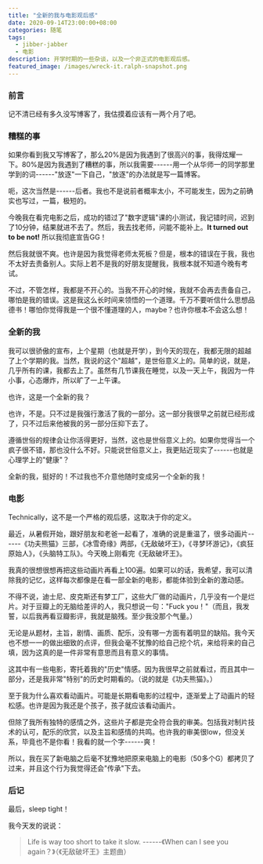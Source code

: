 ```yaml
---
title: "全新的我与电影观后感"
date: 2020-09-14T23:00:00+08:00
categories: 随笔
tags:
  - jibber-jabber
  - 电影
description: 开学时期的一些杂谈，以及一个非正式的电影观后感。
featured_image: /images/wreck-it.ralph-snapshot.png
---
```

### 前言

记不清已经有多久没写博客了，我估摸着应该有一两个月了吧。

### 糟糕的事

如果你看到我又写博客了，那么20%是因为我遇到了很高兴的事，我得炫耀一下。80%是因为我遇到了糟糕的事，所以我需要------用一个从华师一的同学那里学到的词------"放逐"一下自己，"放逐"的办法就是写一篇博客。

呃，这次当然是------后者。我也不是说前者概率太小，不可能发生，因为之前确实也写过，一篇，极短的。

今晚我在看完电影之后，成功的错过了"数字逻辑"课的小测试，我记错时间，迟到了10分钟，结果就进不去了。然后，我去找老师，问能不能补上。**It turned out to be not!** 所以我彻底宣告GG！

然后我就很不爽。也许是因为我觉得老师太死板？但是，根本的错误在于我，我也不太好去责备别人。实际上若不是我的好朋友提醒我，我根本就不知道今晚有考试。

不过，不管怎样，我都是不开心的。当我不开心的时候，我就不会再去责备自己，哪怕是我的错误。这是我这么长时间来领悟的一个道理。千万不要听信什么思想品德书！哪怕你觉得我是一个很不懂道理的人，maybe？也许你根本不会这么想！

### 全新的我

我可以很骄傲的宣布，上个星期（也就是开学），到今天的现在，我都无限的超越了上个学期的我。当然，我说的这个"超越"，是世俗意义上的。简单的说，就是，几乎所有的课，我都去上了。虽然有几节课我在睡觉，以及一天上午，我因为一件小事，心态爆炸，所以旷了一上午课。

也许，这是一个全新的我？

也许，不是。只不过是我强行激活了我的一部分。这一部分我很早之前就已经形成了，只不过后来他被我的另一部分压抑下去了。

遵循世俗的规律会让你活得更好，当然，这也是世俗意义上的。如果你觉得当一个疯子很不错，那也没什么不好。只能说世俗意义上，我更贴近现实了------也就是心理学上的"健康"？

全新的我，挺好的！不过我也不介意他随时变成另一个全新的我！

### 电影

Technically，这不是一个严格的观后感，这取决于你的定义。

最近，从暑假开始，跟好朋友和老爸一起看了，准确的说是重温了，很多动画片------《功夫熊猫》三部，《冰雪奇缘》两部，《无敌破坏王》，《寻梦环游记》，《疯狂原始人》，《头脑特工队》。今天晚上刚看完《无敌破坏王》。

我真的很想很想再把这些动画片再看上100遍。如果可以的话，我希望，我可以清除我的记忆，这样每次都像是在看一部全新的电影，都能体验到全新的激动感。

不得不说，迪士尼、皮克斯还有梦工厂，这些大厂做的动画片，几乎没有一个是烂片。对于豆瓣上的无脑给差评的人，我只想说一句："Fuck you！"（而且，我发誓，以后我再看豆瓣影评，我就是脑残。至少我没那个气量。）

无论是从题材，主旨，剧情、画质、配乐，没有哪一方面有着明显的缺陷。我今天也不想一一的做出细致的点评，但我会毫不犹豫的给自己挖个坑，来给将来的自己填，因为这真的是一件非常有意思而且有意义的事情。

这其中有一些电影，寄托着我的"历史"情感。因为我很早之前就看过，而且其中一部分，还是我非常"特别"的历史时期看的。（说的就是《功夫熊猫》。）

至于我为什么喜欢看动画片。可能是长期看电影的过程中，逐渐爱上了动画片的轻松感。也许是因为我还是个孩子，孩子就应该看动画片。

但除了我所有独特的感情之外，这些片子都是完全符合我的审美。包括我对制片技术的认可，配乐的欣赏，以及主旨和感情的共鸣。也许我的审美很low，但没关系，毕竟也不是你看！我看的就一个字------爽！

所以，我在买了新电脑之后毫不犹豫地把原来电脑上的电影（50多个G）都拷贝了过来，并且这个行为我觉得还会"传承"下去。

### 后记

最后，sleep tight！

我今天发的说说：

> Life is way too short to take it slow. ------《When can I see you
> again？》（《无敌破坏王》主题曲）
